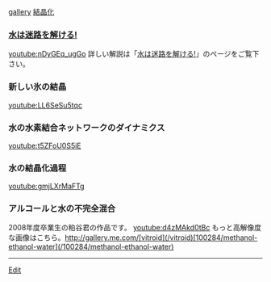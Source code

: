 ---
---
[gallery](/gallery)
[結晶化](/結晶化)
### [水は迷路を解ける!](/水は迷路を解ける!)
[youtube:nDyGEq_ugGo](youtube:nDyGEq_ugGo)
詳しい解説は「[水は迷路を解ける!](/水は迷路を解ける!)」のページをご覧下さい。
### 新しい氷の結晶
[youtube:LL6SeSu5tqc](youtube:LL6SeSu5tqc)
### 水の水素結合ネットワークのダイナミクス
[youtube:t5ZFoU0S5iE](youtube:t5ZFoU0S5iE)
### 水の結晶化過程
[youtube:gmjLXrMaFTg](youtube:gmjLXrMaFTg)
### アルコールと水の不完全混合
2008年度卒業生の粕谷君の作品です。
[youtube:d4zMAkd0tBc](youtube:d4zMAkd0tBc)
もっと高解像度な画像はこちら。http://gallery.me.com/[vitroid](/vitroid)[100284/methanol-ethanol-water](/100284/methanol-ethanol-water)
<!--  -->



----
[Edit](https://github.com/vitroid/vitroid.github.io/edit/master/MD/動画.md)
